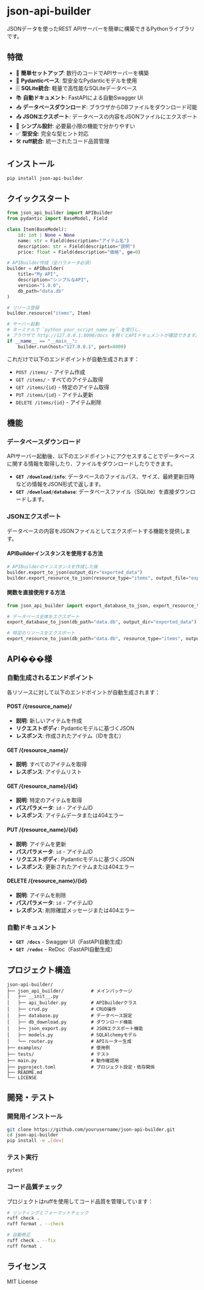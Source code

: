 # json-api-builder

JSONデータを使ったREST APIサーバーを簡単に構築できるPythonライブラリです。

## 特徴

- 🚀 **簡単セットアップ**: 数行のコードでAPIサーバーを構築
- 📝 **Pydanticベース**: 型安全なPydanticモデルを使用
- 🗄️ **SQLite統合**: 軽量で高性能なSQLiteデータベース
- 📚 **自動ドキュメント**: FastAPIによる自動Swagger UI
- 📥 **データベースダウンロード**: ブラウザからDBファイルをダウンロード可能
- 📤 **JSONエクスポート**: データベースの内容をJSONファイルにエクスポート
- 🔧 **シンプル設計**: 必要最小限の機能で分かりやすい
- ✅ **型安全**: 完全な型ヒント対応
- 🛠️ **ruff統合**: 統一されたコード品質管理

## インストール

```bash
pip install json-api-builder
```

## クイックスタート

```python
from json_api_builder import APIBuilder
from pydantic import BaseModel, Field

class Item(BaseModel):
    id: int | None = None
    name: str = Field(description="アイテム名")
    description: str = Field(description="説明")
    price: float = Field(description="価格", ge=0)

# APIBuilder作成（全パラメータ必須）
builder = APIBuilder(
    title="My API",
    description="シンプルなAPI",
    version="1.0.0",
    db_path="data.db"
)

# リソース登録
builder.resource("items", Item)

# サーバー起動
# ターミナルで `python your_script_name.py` を実行し、
# ブラウザで http://127.0.0.1:8000/docs を開くとAPIドキュメントが確認できます。
if __name__ == "__main__":
    builder.run(host="127.0.0.1", port=8000)
```

これだけで以下のエンドポイントが自動生成されます：

- `POST /items/` - アイテム作成
- `GET /items/` - すべてのアイテム取得
- `GET /items/{id}` - 特定のアイテム取得
- `PUT /items/{id}` - アイテム更新
- `DELETE /items/{id}` - アイテム削除

## 機能

### データベースダウンロード

APIサーバー起動後、以下のエンドポイントにアクセスすることでデータベースに関する情報を取得したり、ファイルをダウンロードしたりできます。

- **`GET /download/info`**: データベースのファイルパス、サイズ、最終更新日時などの情報をJSON形式で返します。
- **`GET /download/database`**: データベースファイル（SQLite）を直接ダウンロードします。

### JSONエクスポート

データベースの内容をJSONファイルとしてエクスポートする機能を提供します。

#### APIBuilderインスタンスを使用する方法

```python
# APIBuilderのインスタンスを作成した後
builder.export_to_json(output_dir="exported_data")
builder.export_resource_to_json(resource_type="items", output_file="exported_data/items.json")
```

#### 関数を直接使用する方法

```python
from json_api_builder import export_database_to_json, export_resource_to_json

# データベース全体をエクスポート
export_database_to_json(db_path="data.db", output_dir="exported_data")

# 特定のリソースをエクスポート
export_resource_to_json(db_path="data.db", resource_type="items", output_file="exported_data/items.json")
```

## API���様

### 自動生成されるエンドポイント

各リソースに対して以下のエンドポイントが自動生成されます：

#### POST /{resource_name}/
- **説明**: 新しいアイテムを作成
- **リクエストボディ**: Pydanticモデルに基づくJSON
- **レスポンス**: 作成されたアイテム（IDを含む）

#### GET /{resource_name}/
- **説明**: すべてのアイテムを取得
- **レスポンス**: アイテムリスト

#### GET /{resource_name}/{id}
- **説明**: 特定のアイテムを取得
- **パスパラメータ**: `id` - アイテムID
- **レスポンス**: アイテムデータまたは404エラー

#### PUT /{resource_name}/{id}
- **説明**: アイテムを更新
- **パスパラメータ**: `id` - アイテムID
- **リクエストボディ**: Pydanticモデルに基づくJSON
- **レスポンス**: 更新されたアイテムまたは404エラー

#### DELETE /{resource_name}/{id}
- **説明**: アイテムを削除
- **パスパラメータ**: `id` - アイテムID
- **レスポンス**: 削除確認メッセージまたは404エラー

### 自動ドキュメント

- **`GET /docs`** - Swagger UI（FastAPI自動生成）
- **`GET /redoc`** - ReDoc（FastAPI自動生成）

## プロジェクト構造

```
json-api-builder/
├── json_api_builder/          # メインパッケージ
│   ├── __init__.py
│   ├── api_builder.py         # APIBuilderクラス
│   ├── crud.py                # CRUD操作
│   ├── database.py            # データベース設定
│   ├── db_download.py         # ダウンロード機能
│   ├── json_export.py         # JSONエクスポート機能
│   ├── models.py              # SQLAlchemyモデル
│   └── router.py              # APIルーター生成
├── examples/                  # 使用例
├── tests/                     # テスト
├── main.py                    # 動作確認用
├── pyproject.toml             # プロジェクト設定・依存関係
├── README.md
└── LICENSE
```

## 開発・テスト

### 開発用インストール

```bash
git clone https://github.com/yourusername/json-api-builder.git
cd json-api-builder
pip install -e .[dev]
```

### テスト実行

```bash
pytest
```

### コード品質チェック

プロジェクトはruffを使用してコード品質を管理しています：

```bash
# リンティングとフォーマットチェック
ruff check .
ruff format . --check

# 自動修正
ruff check . --fix
ruff format .
```

## ライセンス

MIT License
